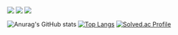 <img src="https://img.shields.io/badge/C-00599C?style=for-the-badge&logo=c&logoColor=white"> <img src="https://img.shields.io/badge/Python-4D7AA8?style=for-the-badge&logo=python&logoColor=white"> <img src="https://img.shields.io/badge/C%2B%2B-00599C?style=for-the-badge&logo=c%2B%2B&logoColor=white"/>

![Anurag's GitHub stats](https://github-readme-stats.vercel.app/api?username=twilightyear&show_icons=true&theme=radical)
[![Top Langs](https://github-readme-stats.vercel.app/api/top-langs/?username=twilightyear&langs_count=10&layout=compact&theme=dark)](https://github.com/twilightyear/twilightyear)﻿
[![Solved.ac Profile](http://mazassumnida.wtf/api/v2/generate_badge?boj=twilightyear)](https://solved.ac/twilightyear/)
